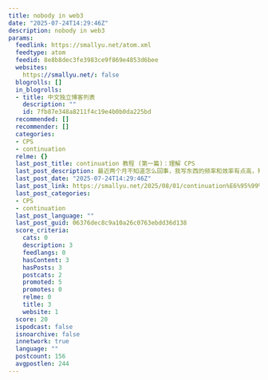 ```yaml
---
title: nobody in web3
date: "2025-07-24T14:29:46Z"
description: nobody in web3
params:
  feedlink: https://smallyu.net/atom.xml
  feedtype: atom
  feedid: 8e8b8dec3fe3983ce9f869e4853d6bee
  websites:
    https://smallyu.net/: false
  blogrolls: []
  in_blogrolls:
  - title: 中文独立博客列表
    description: ""
    id: 7fb87e348a8211f4c19e4b0b0da225bd
  recommended: []
  recommender: []
  categories:
  - CPS
  - continuation
  relme: {}
  last_post_title: continuation 教程 (第一篇)：理解 CPS
  last_post_description: 最近两个月不知道怎么回事，我写东西的频率和效率有点高，短短一周左右的时间，就已经学习并写出了 6 篇 continuation
  last_post_date: "2025-07-24T14:29:46Z"
  last_post_link: https://smallyu.net/2025/08/01/continuation%E6%95%99%E7%A8%8B1/
  last_post_categories:
  - CPS
  - continuation
  last_post_language: ""
  last_post_guid: 06376dec8c9a10a26c0763ebdd36d138
  score_criteria:
    cats: 0
    description: 3
    feedlangs: 0
    hasContent: 3
    hasPosts: 3
    postcats: 2
    promoted: 5
    promotes: 0
    relme: 0
    title: 3
    website: 1
  score: 20
  ispodcast: false
  isnoarchive: false
  innetwork: true
  language: ""
  postcount: 156
  avgpostlen: 244
---
```

